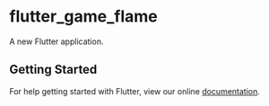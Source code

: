 # flutter_game_flame

A new Flutter application.

## Getting Started

For help getting started with Flutter, view our online
[documentation](https://flutter.io/).

